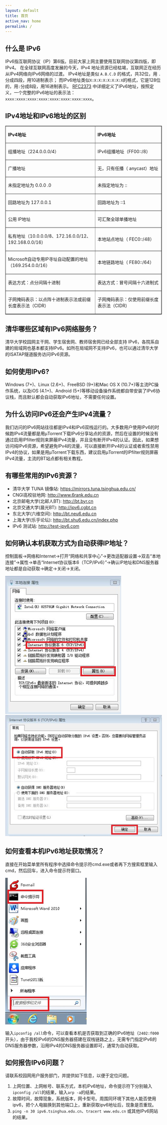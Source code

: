 ```yaml
---
layout: default 
title: 首页
active_nav: home
permalink: /
---
```


## 什么是 IPv6

IPv6指互联网协议（IP）第6版。目前大家上网主要使用互联网协议第四版，即IPv4。
在全球互联网高度发展的今天，IPv4 地址资源已经枯竭，互联网正在经历从IPv4网络向IPv6网络的过渡。
IPv4地址是类似 `A.B.C.D` 的格式，共32位，用 `.` 分成四段，用10进制表示；
而IPv6地址类似`X:X:X:X:X:X:X:X`的格式，它是128位的，用`:`分成8段，用16进制表示。
[RFC2373](http://www.ietf.org/rfc/rfc2373.txt) 中详细定义了IPv6地址，按照定义，一个完整的IPv6地址的表示法：`xxxx:xxxx:xxxx:xxxx:xxxx:xxxx:xxxx:xxxx`。


## IPv4地址和IPv6地址的区别 
  
<table border="1" cellspacing="0" cellpadding="0">
	<tr>
		<td ><p align="left"><strong>IPv4</strong><strong>地址</strong><strong> </strong> </p></td>
		<td ><p align="left"><strong>IPv6</strong><strong>地址</strong><strong> </strong> </p></td>
	</tr>
	<tr>
		<td ><p align="left">组播地址（224.0.0.0/4） </p></td>
		<td ><p align="left">IPv6组播地址（FF00::/8） </p></td>
	</tr>
	<tr>
		<td ><p align="left">广播地址 </p></td>
		<td ><p align="left">无，只有任播（ anycast）地址 </p></td>
	</tr>
	<tr>
		<td ><p align="left">未指定地址为 0.0.0 .0 </p></td>
		<td ><p align="left">未指定地址为 :: </p></td>
	</tr>
	<tr>
		<td ><p align="left">回路地址为 127.0.0.1 </p></td>
		<td ><p align="left">回路地址为 ::1 </p></td>
	</tr>
	<tr>
		<td ><p align="left">公用 IP地址 </p></td>
		<td ><p align="left">可汇聚全球单播地址 </p></td>
	</tr>
	<tr>
		<td ><p align="left">私有地址（10.0.0.0/8、172.16.0.0/12、192.168.0.0/16） </p></td>
		<td ><p align="left">本地站点地址（ FEC0::/48） </p></td>
	</tr>
	<tr>
		<td ><p align="left">Microsoft自动专用IP寻址自动配置的地址（169.254.0.0/16） </p></td>
		<td ><p align="left">本地链路地址（ FE80::/64） </p></td>
	</tr>
	<tr>
		<td ><p align="left">表达方式：点分间隔十进制 </p></td>
		<td ><p align="left">表达方式：冒号间隔十六进制式 </p></td>
	</tr>
	<tr>
		<td ><p align="left">子网掩码表示：以点阵十进制表示法或前缀长度表示法（CIDR） </p></td>
		<td ><p align="left">子网掩码表示：仅使用前缀长度表示法（CIDR） </p></td>
	</tr>
</table>


## 清华哪些区域有IPv6网络服务？ 

清华大学校园网主干网、学生宿舍网、教师宿舍网已经全部支持 IPv6，各院系自建的局域网也基本都支持IPv6。如所在局域网不支持IPv6，也可以通过清华大学的ISATAP隧道服务访问IPv6资源。

## 如何使用IPv6?

Windows (7+)、Linux (2.6+)、FreeBSD (9+)和Mac OS X (10.7+)等主流PC操作系统，以及iOS (4.1+)、Android (5+)等移动设备操作系统都自带安装了IPv6协议栈，而且默认都会自动获取IPv6地址，不需要任何设置。 

## 为什么访问IPv6还会产生IPv4流量？ 

我们访问的IPv6网站往往都是IPv4和IPv6双栈运行的。大多数用户使用IPv6的时候跑IPv4流量都是用μTorrent下载IPv6分享站点的资源，然后在设置的时候没有通过启用IPfilter规则来屏蔽IPv4流量，并且没有断开IPv4的认证。因此，如果想访问纯IPv6资源，希望避免IPv4的流量，可以直接断开IPv4的认证或者索性禁用IPv4的协议，如果是用μTorrent下载东西，建议启用μTorrent的IPfilter规则屏蔽IPv4流量，主流的BT站点都有相关教程。

## 有哪些常用的IPv6资源？ 

 - 清华大学 TUNA 镜像站:  <https://mirrors.tuna.tsinghua.edu.cn/>
 - CNGI高校驻地网: <http://www.6rank.edu.cn>
 - 北京邮电大学(北邮人BT): <http://bt.byr.cn>
 - 北京交通大学(晨光BT): <http://ipv6.cgbt.cn>
 - 东北大学(六维空间): <http://bt.neu6.edu.cn>
 - 上海大学(乐乎论坛): <http://bt.shu6.edu.cn/index.php>
 - IPv6 测试站: <http://test-ipv6.com>

## 如何确认本机获取方式为自动获得IP地址？ 

控制面板→网络和Internet→打开“网络和共享中心”→更改适配器设置→双击“本地连接”→属性→单击“Internet协议版本6（TCP/IPv6）”→确认IP地址和DNS服务器地址都是自动获取→确定→关闭→关闭。

![](/static/img/image1.jpg)
![](/static/img/image2.jpg)

## 如何查看本机IPv6地址获取情况？

直接在开始菜单里所有程序中选择命令提示符cmd.exe或者再下方搜索框里输入cmd，然后回车，进入命令提示符窗口。

![](/static/img/image3.jpg)

输入`ipconfig /all`命令，可以查看本机是否获取到正确的IPv6地址（`2402:f000`开头），由于我校IPv6的DNS服务器搭建在双栈链路之上，无需专门指定IPv6的DNS服务器参数，沿用IPv4的DNS服务器设置即可，通常为自动获取。


## 如何报告IPv6问题？ 

请联系校园网用户服务部门，并提供如下信息，以便于定位问题。

1. 上网位置、上网帐号、联系方式，本机IPv6地址，命令提示符下分别输入`ipconfig /all`的结果，输入`arp -a`的结果。
2. 故障时间，故障现象，系统版本，网卡型号。周围同环境下其他人能否使用ipv6，把个人电脑换到其他端口上，重新获取ipv6地址后，现象是否重现。
3. `ping -n 30 ipv6.tsinghua.edu.cn`、`tracert www.edu.cn` 或其他IPv6网站的结果。

